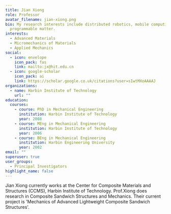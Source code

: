 ```yaml
---
title: Jian Xiong
role: Professor
avatar_filename: jian-xiong.png
bio: My research interests include distributed robotics, mobile computing and
  programmable matter.
interests:
  - Advanced Materials
  - Micromechanics of Materials
  - Applied Mechanics
social:
  - icon: envelope
    icon_pack: fas
    link: mailto:jx@hit.edu.cn
  - icon: google-scholar
    icon_pack: ai
    link: https://scholar.google.co.uk/citations?user=sIwtMXoAAAAJ
organizations:
  - name: Harbin Institute of Technology
    url: ""
education:
  courses:
    - course: PhD in Mechanical Engineering
      institution: Harbin Institute of Technology
      year: 2008
    - course: MEng in Mechanical Engineering
      institution: Harbin Institute of Technology
      year: 2006
    - course: BEng in Mechanical Engineering
      institution: Harbin Engineering University
      year: 2002
email: ""
superuser: true
user_groups:
  - Principal Investigators
highlight_name: false
---
```


Jian Xiong currently works at the Center for Composite Materials and Structures (CCMS), Harbin Institute of Technology. Prof.Xiong does research in Composite Sandwich Structures and Mechanics. Their current project is 'Mechanics of Advanced Lightweight Composite Sandwich Structures'.
